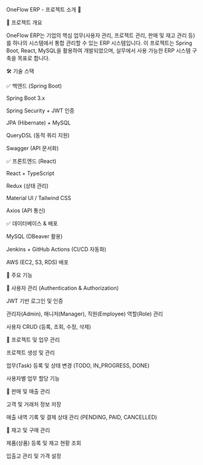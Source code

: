 OneFlow ERP - 프로젝트 소개 🚀

📌 프로젝트 개요

OneFlow ERP는 기업의 핵심 업무(사용자 관리, 프로젝트 관리, 판매 및 재고 관리 등)를 하나의 시스템에서 통합 관리할 수 있는 ERP 시스템입니다.
이 프로젝트는 Spring Boot, React, MySQL을 활용하여 개발되었으며, 실무에서 사용 가능한 ERP 시스템 구축을 목표로 합니다.

🛠️ 기술 스택

✅ 백엔드 (Spring Boot)

Spring Boot 3.x

Spring Security + JWT 인증

JPA (Hibernate) + MySQL

QueryDSL (동적 쿼리 지원)

Swagger (API 문서화)

✅ 프론트엔드 (React)

React + TypeScript

Redux (상태 관리)

Material UI / Tailwind CSS

Axios (API 통신)

✅ 데이터베이스 & 배포

MySQL (DBeaver 활용)

Jenkins + GitHub Actions (CI/CD 자동화)

AWS (EC2, S3, RDS) 배포

🎯 주요 기능

🔹 사용자 관리 (Authentication & Authorization)

JWT 기반 로그인 및 인증

관리자(Admin), 매니저(Manager), 직원(Employee) 역할(Role) 관리

사용자 CRUD (등록, 조회, 수정, 삭제)

🔹 프로젝트 및 업무 관리

프로젝트 생성 및 관리

업무(Task) 등록 및 상태 변경 (TODO, IN_PROGRESS, DONE)

사용자별 업무 할당 기능

🔹 판매 및 매출 관리

고객 및 거래처 정보 저장

매출 내역 기록 및 결제 상태 관리 (PENDING, PAID, CANCELLED)

🔹 재고 및 구매 관리

제품(상품) 등록 및 재고 현황 조회

입출고 관리 및 가격 설정
